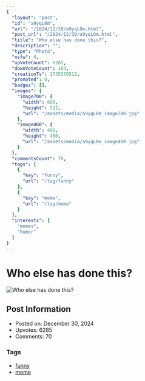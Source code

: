 ```yaml
---
{
  "layout": "post",
  "id": "a9yqL0m",
  "url": "/2024/12/30/a9yqL0m.html",
  "post_url": "/2024/12/30/a9yqL0m.html",
  "title": "Who else has done this?",
  "description": "",
  "type": "Photo",
  "nsfw": 0,
  "upVoteCount": 6285,
  "downVoteCount": 103,
  "creationTs": 1735570518,
  "promoted": 0,
  "badges": [],
  "images": {
    "image700": {
      "width": 600,
      "height": 522,
      "url": "/assets/media/a9yqL0m_image700.jpg"
    },
    "image460": {
      "width": 460,
      "height": 400,
      "url": "/assets/media/a9yqL0m_image460.jpg"
    }
  },
  "commentsCount": 70,
  "tags": [
    {
      "key": "funny",
      "url": "/tag/funny"
    },
    {
      "key": "meme",
      "url": "/tag/meme"
    }
  ],
  "interests": [
    "memes",
    "humor"
  ]
}
---
```


# Who else has done this?

![Who else has done this?](/assets/media/a9yqL0m_image700.jpg)

## Post Information

- Posted on: December 30, 2024
- Upvotes: 6285
- Comments: 70

### Tags

- [funny](/tag/funny)
- [meme](/tag/meme)

